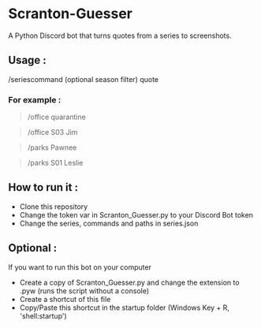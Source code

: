 # Scranton-Guesser
A Python Discord bot that turns quotes from a series to screenshots.

## Usage :
/seriescommand (optional season filter) quote

### For example :
>/office quarantine

>/office S03 Jim

>/parks Pawnee

>/parks S01 Leslie

## How to run it :
- Clone this repository
- Change the token var in Scranton_Guesser.py to your Discord Bot token
- Change the series, commands and paths in series.json

## Optional :
If you want to run this bot on your computer
- Create a copy of Scranton_Guesser.py and change the extension to .pyw (runs the script without a console)
- Create a shortcut of this file
- Copy/Paste this shortcut in the startup folder (Windows Key + R, 'shell:startup')
